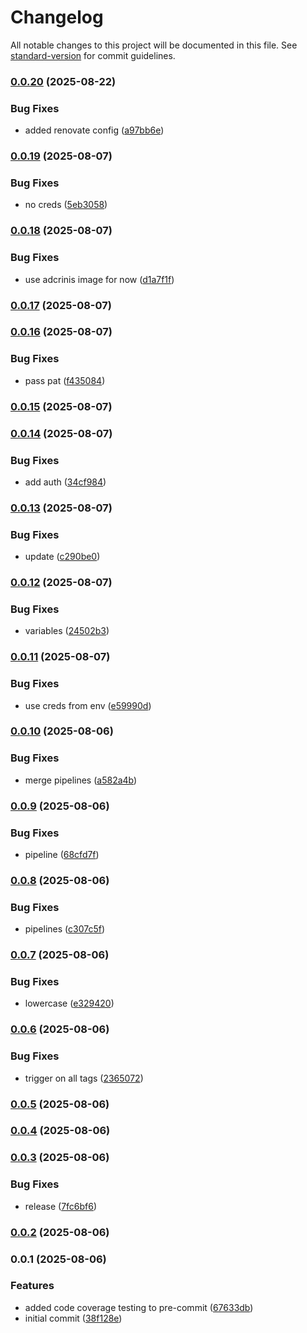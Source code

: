# Changelog

All notable changes to this project will be documented in this file. See [standard-version](https://github.com/conventional-changelog/standard-version) for commit guidelines.

### [0.0.20](https://github.com/FullStackS-GmbH/universal-airgapper/compare/v0.0.19...v0.0.20) (2025-08-22)


### Bug Fixes

* added renovate config ([a97bb6e](https://github.com/FullStackS-GmbH/universal-airgapper/commit/a97bb6e42a960cf39a95ebf58f6c0895e6e2acb5))

### [0.0.19](https://github.com/FullStackS-GmbH/universal-airgapper/compare/v0.0.18...v0.0.19) (2025-08-07)


### Bug Fixes

* no creds ([5eb3058](https://github.com/FullStackS-GmbH/universal-airgapper/commit/5eb305826ef49fb4dc02d77904d77e0b8353da8e))

### [0.0.18](https://github.com/FullStackS-GmbH/universal-airgapper/compare/v0.0.17...v0.0.18) (2025-08-07)


### Bug Fixes

* use adcrinis image for now ([d1a7f1f](https://github.com/FullStackS-GmbH/universal-airgapper/commit/d1a7f1f80264750f7ec49d2d5ced135a05205a3c))

### [0.0.17](https://github.com/FullStackS-GmbH/universal-airgapper/compare/v0.0.16...v0.0.17) (2025-08-07)

### [0.0.16](https://github.com/FullStackS-GmbH/universal-airgapper/compare/v0.0.15...v0.0.16) (2025-08-07)


### Bug Fixes

* pass pat ([f435084](https://github.com/FullStackS-GmbH/universal-airgapper/commit/f435084ca8fab399e0ff5097e138fe243249c450))

### [0.0.15](https://github.com/FullStackS-GmbH/universal-airgapper/compare/v0.0.14...v0.0.15) (2025-08-07)

### [0.0.14](https://github.com/FullStackS-GmbH/universal-airgapper/compare/v0.0.13...v0.0.14) (2025-08-07)


### Bug Fixes

* add auth ([34cf984](https://github.com/FullStackS-GmbH/universal-airgapper/commit/34cf984f750afba9c258fefab2a88837130f9654))

### [0.0.13](https://github.com/FullStackS-GmbH/universal-airgapper/compare/v0.0.12...v0.0.13) (2025-08-07)


### Bug Fixes

* update ([c290be0](https://github.com/FullStackS-GmbH/universal-airgapper/commit/c290be0ef7b958a951df91f568d85085ac82bb9e))

### [0.0.12](https://github.com/FullStackS-GmbH/universal-airgapper/compare/v0.0.11...v0.0.12) (2025-08-07)


### Bug Fixes

* variables ([24502b3](https://github.com/FullStackS-GmbH/universal-airgapper/commit/24502b34f171c4ccc874e5c48ba0b0b5e6b1a957))

### [0.0.11](https://github.com/FullStackS-GmbH/universal-airgapper/compare/v0.0.10...v0.0.11) (2025-08-07)


### Bug Fixes

* use creds from env ([e59990d](https://github.com/FullStackS-GmbH/universal-airgapper/commit/e59990d2d67608ccb7bf81c5b38c294529e1b2a1))

### [0.0.10](https://github.com/FullStackS-GmbH/universal-airgapper/compare/v0.0.9...v0.0.10) (2025-08-06)


### Bug Fixes

* merge pipelines ([a582a4b](https://github.com/FullStackS-GmbH/universal-airgapper/commit/a582a4bc79ad5227e3b4bb3a080b0bd386f8c890))

### [0.0.9](https://github.com/FullStackS-GmbH/universal-airgapper/compare/v0.0.8...v0.0.9) (2025-08-06)


### Bug Fixes

* pipeline ([68cfd7f](https://github.com/FullStackS-GmbH/universal-airgapper/commit/68cfd7fe6fb0569eec65ce5a5186cbf6d63afaef))

### [0.0.8](https://github.com/FullStackS-GmbH/universal-airgapper/compare/v0.0.7...v0.0.8) (2025-08-06)


### Bug Fixes

* pipelines ([c307c5f](https://github.com/FullStackS-GmbH/universal-airgapper/commit/c307c5f2194c3feab34d477733044ee4e6934b53))

### [0.0.7](https://github.com/FullStackS-GmbH/universal-airgapper/compare/v1.0.0...v0.0.7) (2025-08-06)


### Bug Fixes

* lowercase ([e329420](https://github.com/FullStackS-GmbH/universal-airgapper/commit/e329420bde03f5f2b61e56d23bd3f421cbe2dc8f))

### [0.0.6](https://github.com/FullStackS-GmbH/universal-airgapper/compare/v0.0.5...v0.0.6) (2025-08-06)


### Bug Fixes

* trigger on all tags ([2365072](https://github.com/FullStackS-GmbH/universal-airgapper/commit/23650722f2fba0113c5a87af3255d577d4ce86d0))

### [0.0.5](https://github.com/FullStackS-GmbH/universal-airgapper/compare/v0.0.4...v0.0.5) (2025-08-06)

### [0.0.4](https://github.com/FullStackS-GmbH/universal-airgapper/compare/v0.0.3...v0.0.4) (2025-08-06)

### [0.0.3](https://github.com/FullStackS-GmbH/universal-airgapper/compare/v0.0.2...v0.0.3) (2025-08-06)


### Bug Fixes

* release ([7fc6bf6](https://github.com/FullStackS-GmbH/universal-airgapper/commit/7fc6bf66a59199d78d156501b035639a2333a4f5))

### [0.0.2](https://github.com/FullStackS-GmbH/universal-airgapper/compare/v0.0.1...v0.0.2) (2025-08-06)

### 0.0.1 (2025-08-06)


### Features

* added code coverage testing to pre-commit ([67633db](https://github.com/FullStackS-GmbH/universal-airgapper/commit/67633dbbd59200fe90d71c11a0b472152c2b12fa))
* initial commit ([38f128e](https://github.com/FullStackS-GmbH/universal-airgapper/commit/38f128e3de5ba0603ac05556f3dc359fd9bab00b))
